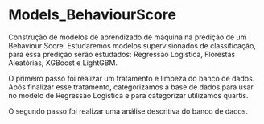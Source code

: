 # Models_BehaviourScore
Construção de modelos de aprendizado de máquina na predição de um Behaviour Score.
Estudaremos modelos supervisionados de classificação, para essa predição serão estudados: Regressão Logística, Florestas Aleatórias, XGBoost e LightGBM. 


O primeiro passo foi realizar um tratamento e limpeza do banco de dados. Após finalizar esse tratamento, categorizamos a base de dados para usar no modelo de Regressão Logística e para categorizar utilizamos quartis. 

O segundo passo foi realizar uma análise descritiva do banco de dados. 
